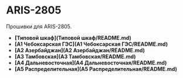 ARIS-2805
============

Прошивки для ARIS-2805.

- **[Типовой шкаф](Типовой шкаф/README.md)**
- **[A1 Чебоксарская ГЭС](A1 Чебоксарская ГЭС/README.md)**
- **[A2 Азербайджан](A2 Азербайджан/README.md)**
- **[A3 Тамбовская](A3 Тамбовская/README.md)**
- **[A4 Дальневосточная](A4 Дальневосточная/README.md)**
- **[A5 Распределительная](A5 Распределительная/README.md)**


